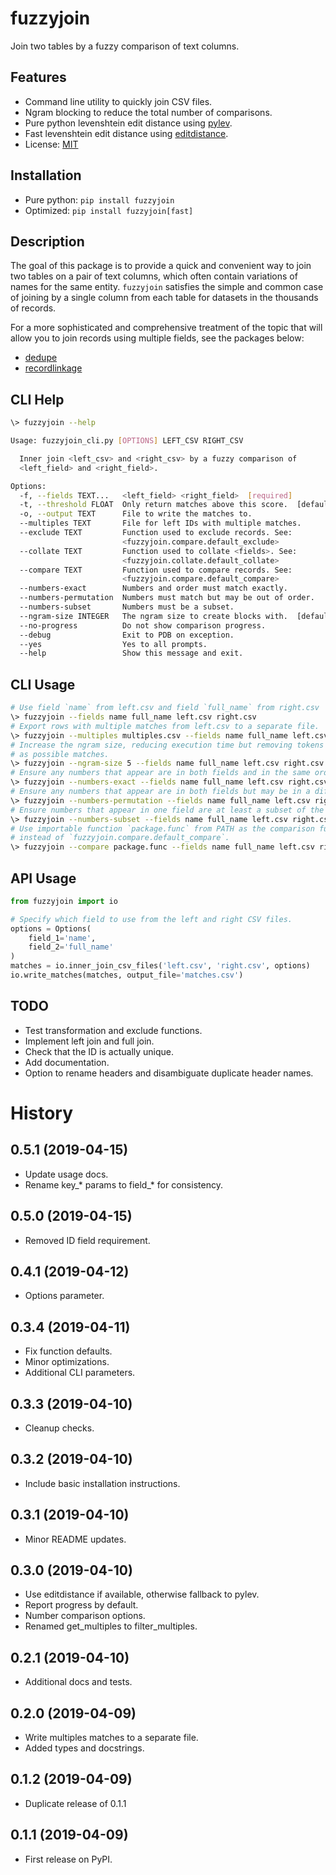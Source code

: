 fuzzyjoin
=========

Join two tables by a fuzzy comparison of text columns.

Features
--------
* Command line utility to quickly join CSV files.
* Ngram blocking to reduce the total number of comparisons.
* Pure python levenshtein edit distance using [pylev](https://github.com/toastdriven/pylev).
* Fast levenshtein edit distance using [editdistance](https://github.com/aflc/editdistance).
* License: [MIT](https://opensource.org/licenses/MIT)


Installation
------------
* Pure python: `pip install fuzzyjoin`
* Optimized: `pip install fuzzyjoin[fast]`


Description
-----------
The goal of this package is to provide a quick and convenient way to
join two tables on a pair of text columns, which often contain variations
of names for the same entity. `fuzzyjoin` satisfies the simple and common case
of joining by a single column from each table for datasets in the thousands of records.

For a more sophisticated and comprehensive treatment of the topic that will allow
you to join records using multiple fields, see the packages below:

* [dedupe](https://github.com/dedupeio/dedupe)
* [recordlinkage](https://recordlinkage.readthedocs.io/en/latest/about.html)


CLI Help
--------
```bash
\> fuzzyjoin --help

Usage: fuzzyjoin_cli.py [OPTIONS] LEFT_CSV RIGHT_CSV

  Inner join <left_csv> and <right_csv> by a fuzzy comparison of
  <left_field> and <right_field>.

Options:
  -f, --fields TEXT...   <left_field> <right_field>  [required]
  -t, --threshold FLOAT  Only return matches above this score.  [default: 0.7]
  -o, --output TEXT      File to write the matches to.
  --multiples TEXT       File for left IDs with multiple matches.
  --exclude TEXT         Function used to exclude records. See:
                         <fuzzyjoin.compare.default_exclude>
  --collate TEXT         Function used to collate <fields>. See:
                         <fuzzyjoin.collate.default_collate>
  --compare TEXT         Function used to compare records. See:
                         <fuzzyjoin.compare.default_compare>
  --numbers-exact        Numbers and order must match exactly.
  --numbers-permutation  Numbers must match but may be out of order.
  --numbers-subset       Numbers must be a subset.
  --ngram-size INTEGER   The ngram size to create blocks with.  [default: 3]
  --no-progress          Do not show comparison progress.
  --debug                Exit to PDB on exception.
  --yes                  Yes to all prompts.
  --help                 Show this message and exit.
```


CLI Usage
---------

```bash
# Use field `name` from left.csv and field `full_name` from right.csv
\> fuzzyjoin --fields name full_name left.csv right.csv
# Export rows with multiple matches from left.csv to a separate file.
\> fuzzyjoin --multiples multiples.csv --fields name full_name left.csv right.csv
# Increase the ngram size, reducing execution time but removing tokens small than `ngram_size`
# as possible matches.
\> fuzzyjoin --ngram-size 5 --fields name full_name left.csv right.csv
# Ensure any numbers that appear are in both fields and in the same order.
\> fuzzyjoin --numbers-exact --fields name full_name left.csv right.csv
# Ensure any numbers that appear are in both fields but may be in a different order.
\> fuzzyjoin --numbers-permutation --fields name full_name left.csv right.csv
# Ensure numbers that appear in one field are at least a subset of the other.
\> fuzzyjoin --numbers-subset --fields name full_name left.csv right.csv
# Use importable function `package.func` from PATH as the comparison function
# instead of `fuzzyjoin.compare.default_compare`.
\> fuzzyjoin --compare package.func --fields name full_name left.csv right.csv
```

API Usage
---------
```python
from fuzzyjoin import io

# Specify which field to use from the left and right CSV files.
options = Options(
    field_1='name',
    field_2='full_name'
)
matches = io.inner_join_csv_files('left.csv', 'right.csv', options)
io.write_matches(matches, output_file='matches.csv')
```

TODO
----
- Test transformation and exclude functions.
- Implement left join and full join.
- Check that the ID is actually unique.
- Add documentation.
- Option to rename headers and disambiguate duplicate header names.


History
=======
0.5.1 (2019-04-15)
------------------
* Update usage docs.
* Rename key_* params to field_* for consistency.

0.5.0 (2019-04-15)
------------------
* Removed ID field requirement.

0.4.1 (2019-04-12)
------------------
* Options parameter.

0.3.4 (2019-04-11)
------------------
* Fix function defaults.
* Minor optimizations.
* Additional CLI parameters.

0.3.3 (2019-04-10)
------------------
* Cleanup checks.

0.3.2 (2019-04-10)
------------------
* Include basic installation instructions.

0.3.1 (2019-04-10)
------------------
* Minor README updates.


0.3.0 (2019-04-10)
------------------
* Use editdistance if available, otherwise fallback to pylev.
* Report progress by default.
* Number comparison options.
* Renamed get_multiples to filter_multiples.


0.2.1 (2019-04-10)
------------------
* Additional docs and tests.

0.2.0 (2019-04-09)
------------------
* Write multiples matches to a separate file.
* Added types and docstrings.

0.1.2 (2019-04-09)
------------------
* Duplicate release of 0.1.1

0.1.1 (2019-04-09)
------------------
* First release on PyPI.
